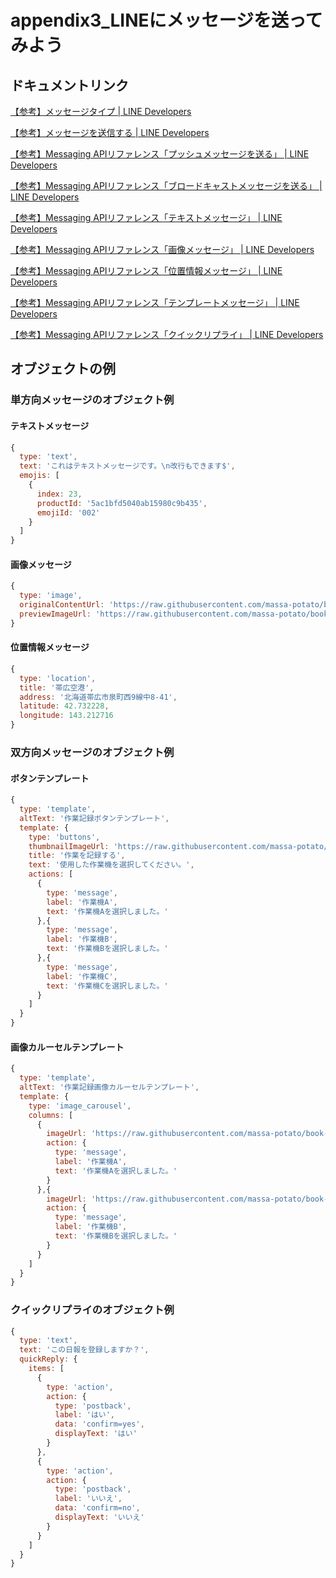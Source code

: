 # appendix3_LINEにメッセージを送ってみよう

## ドキュメントリンク

[【参考】メッセージタイプ | LINE Developers](https://developers.line.biz/ja/docs/messaging-api/message-types/)

[【参考】メッセージを送信する | LINE Developers](https://developers.line.biz/ja/docs/messaging-api/sending-messages/)

[【参考】Messaging APIリファレンス「プッシュメッセージを送る」 | LINE Developers](https://developers.line.biz/ja/reference/messaging-api/#send-push-message)

[【参考】Messaging APIリファレンス「ブロードキャストメッセージを送る」 | LINE Developers](https://developers.line.biz/ja/reference/messaging-api/#send-broadcast-message)

[【参考】Messaging APIリファレンス「テキストメッセージ」 | LINE Developers](https://developers.line.biz/ja/reference/messaging-api/#text-message)  

[【参考】Messaging APIリファレンス「画像メッセージ」 | LINE Developers](https://developers.line.biz/ja/reference/messaging-api/#image-message)

[【参考】Messaging APIリファレンス「位置情報メッセージ」 | LINE Developers](https://developers.line.biz/ja/reference/messaging-api/#location-message)

[【参考】Messaging APIリファレンス「テンプレートメッセージ」 | LINE Developers](https://developers.line.biz/ja/reference/messaging-api/#template-messages)

[【参考】Messaging APIリファレンス「クイックリプライ」 | LINE Developers](https://developers.line.biz/ja/reference/messaging-api/#quick-reply)

## オブジェクトの例

### 単方向メッセージのオブジェクト例

#### テキストメッセージ

```javascript
{
  type: 'text',
  text: 'これはテキストメッセージです。\n改行もできます$',
  emojis: [
    {
      index: 23,
      productId: '5ac1bfd5040ab15980c9b435',
      emojiId: '002'
    }
  ]
}
```

#### 画像メッセージ

```javascript
{
  type: 'image',
  originalContentUrl: 'https://raw.githubusercontent.com/massa-potato/book-farming-line-bot/refs/heads/main/picture/11.jpg',
  previewImageUrl: 'https://raw.githubusercontent.com/massa-potato/book-farming-line-bot/refs/heads/main/picture/11.jpg'
}
```

#### 位置情報メッセージ

```javascript
{
  type: 'location',
  title: '帯広空港',
  address: '北海道帯広市泉町西9線中8-41',
  latitude: 42.732228,
  longitude: 143.212716
}
```

### 双方向メッセージのオブジェクト例

#### ボタンテンプレート

```javascript
{
  type: 'template',
  altText: '作業記録ボタンテンプレート',
  template: {
    type: 'buttons',
    thumbnailImageUrl: 'https://raw.githubusercontent.com/massa-potato/book-farming-line-bot/refs/heads/main/picture/01.jpg',
    title: '作業を記録する',
    text: '使用した作業機を選択してください。',
    actions: [
      {
        type: 'message',
        label: '作業機A',
        text: '作業機Aを選択しました。'
      },{
        type: 'message',
        label: '作業機B',
        text: '作業機Bを選択しました。'
      },{
        type: 'message',
        label: '作業機C',
        text: '作業機Cを選択しました。'
      }
    ]
  }
}
```

#### 画像カルーセルテンプレート

```javascript
{
  type: 'template',
  altText: '作業記録画像カルーセルテンプレート',
  template: {
    type: 'image_carousel',
    columns: [
      {
        imageUrl: 'https://raw.githubusercontent.com/massa-potato/book-farming-line-bot/refs/heads/main/picture/02.jpg',
        action: {
          type: 'message',
          label: '作業機A',
          text: '作業機Aを選択しました。'
        } 
      },{
        imageUrl: 'https://raw.githubusercontent.com/massa-potato/book-farming-line-bot/refs/heads/main/picture/03.jpg',
        action: {
          type: 'message',
          label: '作業機B',
          text: '作業機Bを選択しました。'
        }
      }
    ]
  }
}
```

### クイックリプライのオブジェクト例

```javascript
{
  type: 'text',
  text: 'この日報を登録しますか？',
  quickReply: {
    items: [
      {
        type: 'action',
        action: {
          type: 'postback',
          label: 'はい',
          data: 'confirm=yes',
          displayText: 'はい'
        }
      },
      {
        type: 'action',
        action: {
          type: 'postback',
          label: 'いいえ',
          data: 'confirm=no',
          displayText: 'いいえ'
        }
      }
    ]
  }
}
```

